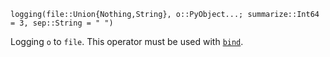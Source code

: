 ```
logging(file::Union{Nothing,String}, o::PyObject...; summarize::Int64 = 3, sep::String = " ")
```

Logging `o` to `file`. This operator must be used with [`bind`](@ref). 
